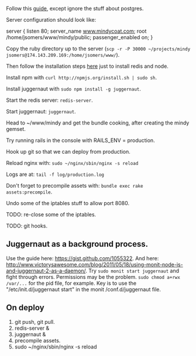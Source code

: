 Follow this [guide](http://wtf.ejc.me/post/5679831003/fresh-setup-of-ubuntu-11-04-with-postgres-rvm-ruby), except ignore the stuff about postgres.

Server configuration should look like:

server {
	listen 80;
	server_name www.mindycoat.com;
	root /home/jsomers/www/mindy/public;
	passenger_enabled on;
}

Copy the ruby directory up to the server (`scp -r -P 30000 ~/projects/mindy jsomers@174.143.209.169:/home/jsomers/www/`).

Then follow the installation steps [here](http://purebreeze.com/2011/03/adding-realtime-push-updates-to-agileista-using-juggernaut/) just to install redis and node.

Install npm with `curl http://npmjs.org/install.sh | sudo sh`.

Install juggernaut with `sudo npm install -g juggernaut`.

Start the redis server: `redis-server`.

Start juggernaut: `juggernaut`.

Head to ~/www/mindy and get the bundle cooking, after creating the mindy gemset.

Try running rails in the console with RAILS_ENV = production.

Hook up git so that we can deploy from production.

Reload nginx with: `sudo ~/nginx/sbin/nginx -s reload`

Logs are at: `tail -f log/production.log`

Don't forget to precompile assets with: `bundle exec rake assets:precompile`.

Undo some of the iptables stuff to allow port 8080.

TODO: re-close some of the iptables.

TODO: git hooks.

## Juggernaut as a background process.

Use the guide here: https://gist.github.com/1055322.
And here: http://www.victorysawesome.com/blog/2011/05/18/using-monit-node-js-and-juggernaut-2-as-a-daemon/.
Try `sudo monit start juggernaut` and fight through errors. Permissions may be the problem. `sudo chmod a+rwx /var/...` for the pid file, for example.
Key is to use the "/etc/init.d/juggernaut start" in the monit /conf.d/juggernaut file.

## On deploy

1. git push, git pull.
2. redis-server &
3. juggernaut &
4. precompile assets.
5. sudo ~/nginx/sbin/nginx -s reload